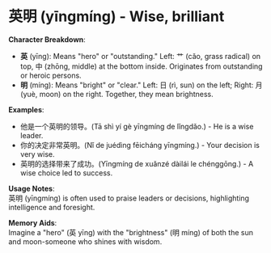 # **英明 (yīngmíng) - Wise, brilliant**

**Character Breakdown**:  
- **英** (yīng): Means "hero" or "outstanding." Left: 艹 (cǎo, grass radical) on top, 中 (zhōng, middle) at the bottom inside. Originates from outstanding or heroic persons.  
- **明** (míng): Means "bright" or "clear." Left: 日 (rì, sun) on the left; Right: 月 (yuè, moon) on the right. Together, they mean brightness.

**Examples**:  
- 他是一个英明的领导。(Tā shì yí gè yīngmíng de lǐngdǎo.) - He is a wise leader.  
- 你的决定非常英明。(Nǐ de juédìng fēicháng yīngmíng.) - Your decision is very wise.  
- 英明的选择带来了成功。(Yīngmíng de xuǎnzé dàilái le chénggōng.) - A wise choice led to success.

**Usage Notes**:  
英明 (yīngmíng) is often used to praise leaders or decisions, highlighting intelligence and foresight.

**Memory Aids**:  
Imagine a "hero" (英 yīng) with the "brightness" (明 míng) of both the sun and moon-someone who shines with wisdom.